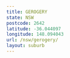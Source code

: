 ```yaml
---
title: GEROGERY
state: NSW
postcode: 2642
latitude: -36.044097
longitude: 148.094043
url: /nsw/gerogery/
layout: suburb
---
```

